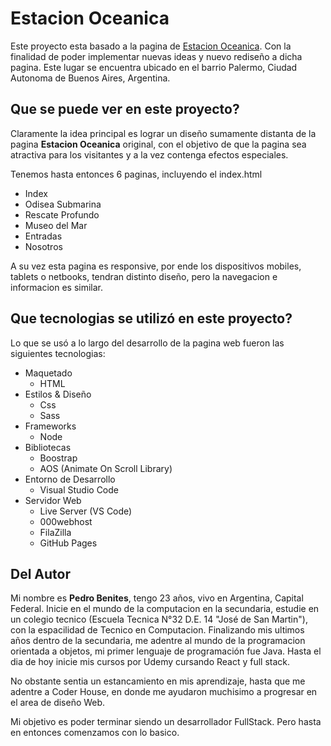 # Estacion Oceanica

Este proyecto esta basado a la pagina de [Estacion Oceanica](https://www.estacionoceanica.com.ar). Con la finalidad de poder implementar nuevas ideas y nuevo rediseño a dicha pagina. Este lugar se encuentra ubicado en el barrio Palermo, Ciudad Autonoma de Buenos Aires, Argentina. 

## Que se puede ver en este proyecto?

Claramente la idea principal es lograr un diseño sumamente distanta de la pagina **Estacion Oceanica** original, con el objetivo de que la pagina sea atractiva para los visitantes y a la vez contenga efectos especiales. 

Tenemos hasta entonces 6 paginas, incluyendo el index.html
* Index
* Odisea Submarina
* Rescate Profundo
* Museo del Mar
* Entradas
* Nosotros

A su vez esta pagina es responsive, por ende los dispositivos mobiles, tablets o netbooks, tendran distinto diseño, pero la navegacion e informacion es similar.

## Que tecnologias se utilizó en este proyecto?

Lo que se usó a lo largo del desarrollo de la pagina web fueron las siguientes tecnologias:

* Maquetado 
    * HTML
* Estilos & Diseño
    * Css
    * Sass
* Frameworks 
    * Node
* Bibliotecas
    * Boostrap
    * AOS (Animate On Scroll Library)
* Entorno de Desarrollo
    * Visual Studio Code
* Servidor Web
    * Live Server (VS Code)
    * 000webhost
    * FilaZilla
    * GitHub Pages

## Del Autor

Mi nombre es **Pedro Benites**, tengo 23 años, vivo en Argentina, Capital Federal. Inicie en el mundo de la computacion en la secundaria, estudie en un colegio tecnico (Escuela Tecnica N°32 D.E. 14 "José de San Martin"), con la espacilidad de Tecnico en Computacion. Finalizando mis ultimos años dentro de la secundaria, me adentre al mundo de la programacion orientada a objetos, mi primer lenguaje de programación fue Java. Hasta el dia de hoy inicie mis cursos por Udemy cursando React y full stack. 

No obstante sentia un estancamiento en mis aprendizaje, hasta que me adentre a Coder House, en donde me ayudaron muchisimo a progresar en el area de diseño Web. 

Mi objetivo es poder terminar siendo un desarrollador FullStack. Pero hasta en entonces comenzamos con lo basico. 